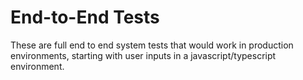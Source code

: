 # End-to-End Tests

These are full end to end system tests that would work in production environments, starting with user inputs in a javascript/typescript environment.
